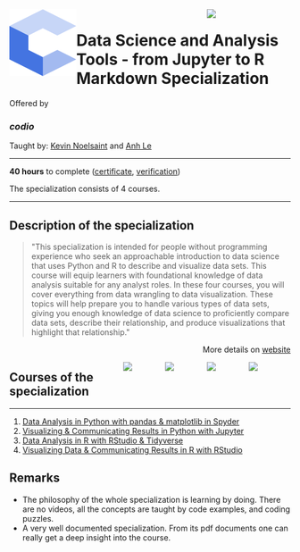 <a href="https://www.coursera.org/specializations/codio-data-science-python-jupyter-r-rstudio">
  <img src="/img/Data_Science_and_Analysis_Tools-from_Jupyter_to_R_Markdown_Specialization_logo.png" width="150" align="right">
</a>

<img src="/img/codio_logo.svg" width="120" height="120" align="left">

# Data Science and Analysis Tools - from Jupyter to R Markdown Specialization

Offered by 
### *codio*

Taught by: [Kevin Noelsaint](https://www.coursera.org/instructor/knoelsaint) and [Anh Le](https://www.coursera.org/instructor/ale)

---

**40 hours** to complete ([certificate](./Coursera), [verification](https:))

The specialization consists of 4 courses. 

---

## Description of the specialization

>"This specialization is intended for people without programming experience who seek an approachable introduction to data science that uses Python and R to describe and visualize data sets. This course will equip learners with foundational knowledge of data analysis suitable for any analyst roles. In these four courses, you will cover everything from data wrangling to data visualization. These topics will help prepare you to handle various types of data sets, giving you enough knowledge of data science to proficiently compare data sets, describe their relationship, and produce visualizations that highlight that relationship."

<p align="right">More details on <a href="https://www.coursera.org/specializations/codio-data-science-python-jupyter-r-rstudio">website</a></p>

<a href="https://www.coursera.org/learn/codio-visualizing-data-and-communicating-results-in-r-with-rstudio">
  <img src="/img/Visualizing_Data_&_Communicating_Results_in_R_with_RStudio_logo.png" width="75" align="right">
</a>
<a href="https://www.coursera.org/learn/codio-data-analysis-in-r-with-rstudio-and-tidyverse">
  <img src="/img/Data_Analysis_in_R_with_RStudio_&_Tidyverse_logo.png" width="75" align="right">
</a>
<a href="https://www.coursera.org/learn/codio-visualizing-and-communicating-results-in-python-with-jupyter">
  <img src="/img/Visualizing_&_Communicating_Results_in_Python_with_Jupyter_logo.png" width="75" align="right">
</a>
<a href="https://www.coursera.org/learn/codio-data-analysis-in-python-with-pandas-and-matplotlib-in-spyder">
  <img src="/img/Data_Analysis_in_Python_with_pandas_&_matplotlib_in_Spyder_logo.png" width="75" align="right">
</a>

## Courses of the specialization

---

1. [Data Analysis in Python with pandas & matplotlib in Spyder](./Data%20Analysis%20in%20Python%20with%20pandas%20&%20matplotlib%20in%20Spyder)
2. [Visualizing & Communicating Results in Python with Jupyter](./Visualizing%20&%20Communicating%20Results%20in%20Python%20with%20Jupyter)
3. [Data Analysis in R with RStudio & Tidyverse](./Data%20Analysis%20in%20R%20with%20RStudio%20&%20Tidyverse)
4. [Visualizing Data & Communicating Results in R with RStudio](./Visualizing%20Data%20&%20Communicating%20Results%20in%20R%20with%20RStudio)

## Remarks
- The philosophy of the whole specialization is learning by doing. There are no videos, all the concepts are taught by code examples, and coding puzzles. 
- A very well documented specialization. From its pdf documents one can really get a deep insight into the course. 
